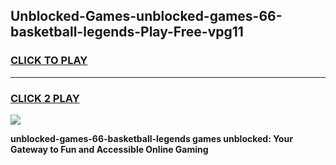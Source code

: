 
## Unblocked-Games-unblocked-games-66-basketball-legends-Play-Free-vpg11
<h3>
<a href="https://premium76.site?title=unblocked-games-66-basketball-legends&ref=18A">CLICK TO PLAY</a></h3>
<hr>

<h3>
<a href="https://premium76.site?title=unblocked-games-66-basketball-legends&ref=18A">CLICK 2 PLAY</a>
  
</h3>

<a href="https://premium76.site?title=unblocked-games-66-basketball-legends&ref=18A"><img src="https://clearcache.store/games.png"></a>


**unblocked-games-66-basketball-legends games unblocked: Your Gateway to Fun and Accessible Online Gaming**
